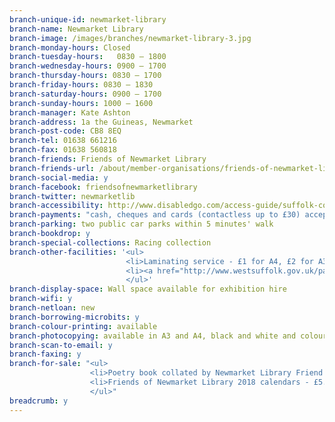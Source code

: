 ```yaml
---
branch-unique-id: newmarket-library
branch-name: Newmarket Library
branch-image: /images/branches/newmarket-library-3.jpg
branch-monday-hours: Closed
branch-tuesday-hours:	0830 – 1800
branch-wednesday-hours: 0900 – 1700
branch-thursday-hours: 0830 – 1700
branch-friday-hours: 0830 – 1830
branch-saturday-hours: 0900 – 1700
branch-sunday-hours: 1000 – 1600
branch-manager: Kate Ashton
branch-address: 1a the Guineas, Newmarket
branch-post-code: CB8 8EQ
branch-tel: 01638 661216
branch-fax: 01638 560818
branch-friends: Friends of Newmarket Library
branch-friends-url: /about/member-organisations/friends-of-newmarket-library
branch-social-media: y
branch-facebook: friendsofnewmarketlibrary
branch-twitter: newmarketlib
branch-accessibility: http://www.disabledgo.com/access-guide/suffolk-county-council/newmarket-library-2
branch-payments: "cash, cheques and cards (contactless up to £30) accepted"
branch-parking: two public car parks within 5 minutes' walk
branch-bookdrop: y
branch-special-collections: Racing collection
branch-other-facilities: '<ul>
                          <li>Laminating service - £1 for A4, £2 for A3. Please allow 30 minutes for laminating. We cannot accept responsibility for any damage so laminating copies rather than originals of valuable items.</li>
                          <li><a href="http://www.westsuffolk.gov.uk/parking/Travel/shopmobility.cfm">Shopmobility:</a> hire an electric mobility scooter from Newmarket Library.</li>
                          </ul>'
branch-display-space: Wall space available for exhibition hire
branch-wifi: y
branch-netloan: new
branch-borrowing-microbits: y
branch-colour-printing: available
branch-photocopying: available in A3 and A4, black and white and colour
branch-scan-to-email: y
branch-faxing: y
branch-for-sale: "<ul>
                  <li>Poetry book collated by Newmarket Library Friend Christine - £5 each with all proceeds to Friends of Newmarket Library and St Nicholas Hospice.</li>
                  <li>Friends of Newmarket Library 2018 calendars - £5.95.</li>
                  </ul>"
breadcrumb: y
---
```

